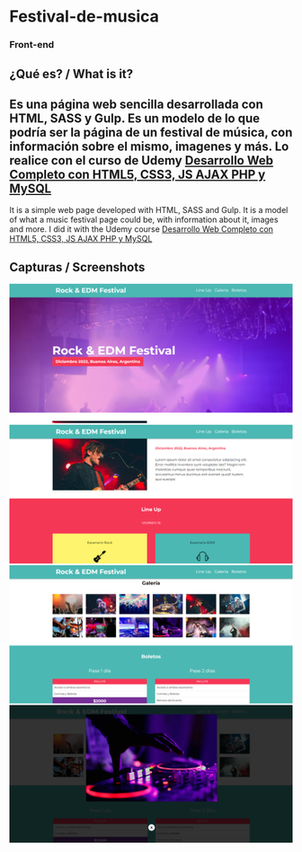# Festival-de-musica
### Front-end

## ¿Qué es? / What is it?
Es una página web sencilla desarrollada con HTML, SASS y Gulp. Es un modelo de lo que podría ser la página de un festival de música, con información sobre el mismo, imagenes y más.
Lo realice con el curso de Udemy [Desarrollo Web Completo con HTML5, CSS3, JS AJAX PHP y MySQL](https://www.udemy.com/course/desarrollo-web-completo-con-html5-css3-js-php-y-mysql/)
----
It is a simple web page developed with HTML, SASS and Gulp. It is a model of what a music festival page could be, with information about it, images and more.
I did it with the Udemy course [Desarrollo Web Completo con HTML5, CSS3, JS AJAX PHP y MySQL](https://www.udemy.com/course/desarrollo-web-completo-con-html5-css3-js-php-y-mysql/)

## Capturas / Screenshots

<div aling="center">
    <img src='./capturas/Captura1.png'>
    <img src='./capturas/Captura2.png'>
    <img src='./capturas/Captura3.png'>
    <img src='./capturas/Captura4.png'>
</div>

